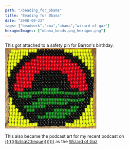 ```yaml
---
path: "/beading_for_obama"
title: "Beading for Obama"
date: "2008-09-23"
tags: ["beadwork","cna","obama","wizard of gaz"]
hexagonImages: ["obama_beads.png_hexagon.png"]
---
```


This got attached to a safety pin for Barron's birthday. !["obama_beads"](obama_beads.png) 

This also became the podcast art for my recent podcast on [(((((((brlsqOtheque)))))))](http://www.burlesquedesign.com/brlsqotheque/) as the [Wizard of Gaz](http://myspace.com/wizardofgaz) 